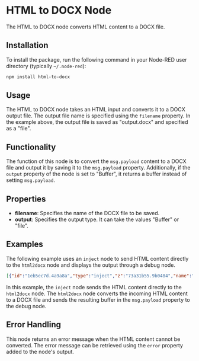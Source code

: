 # HTML to DOCX Node

The HTML to DOCX node converts HTML content to a DOCX file.

## Installation

To install the package, run the following command in your Node-RED user directory (typically `~/.node-red`):

```bash
npm install html-to-docx
```

## Usage

The HTML to DOCX node takes an HTML input and converts it to a DOCX output file. The output file name is specified using the `filename` property. In the example above, the output file is saved as "output.docx" and specified as a "file".

## Functionality

The function of this node is to convert the `msg.payload` content to a DOCX file and output it by saving it to the `msg.payload` property. Additionally, if the `output` property of the node is set to "Buffer", it returns a buffer instead of setting `msg.payload`.

## Properties

- **filename**: Specifies the name of the DOCX file to be saved.
- **output**: Specifies the output type. It can take the values "Buffer" or "file".

## Examples

The following example uses an `inject` node to send HTML content directly to the `html2docx` node and displays the output through a debug node.

```JSON
[{"id":"1eb5ec7d.4a9a8a","type":"inject","z":"73a31b55.9b0484","name":"","topic":"","payload":"<html><head><title>Test Page</title></head><body><h1>Hello, world!</h1></body></html>","payloadType":"str","repeat":"","crontab":"","once":false,"onceDelay":0.1,"x":190,"y":300,"wires":[["6e6672d9.75c7f"]]},{"id":"6e6672d9.75c7f","type":"html2docx","z":"73a31b55.9b0484","name":"","filename":"output.docx","output":"Buffer","x":430,"y":300,"wires":[["c1d6d956.6b9aa"]]},{"id":"c1d6d956.6b9aa","type":"debug","z":"73a31b55.9b0484","name":"","active":true,"tosidebar":true,"console":false,"tostatus":false,"complete":"false","statusVal":"","statusType":"auto","x":670,"y":300,"wires":[]}]
```

In this example, the `inject` node sends the HTML content directly to the `html2docx` node. The `html2docx` node converts the incoming HTML content to a DOCX file and sends the resulting buffer in the `msg.payload` property to the debug node.

## Error Handling

This node returns an error message when the HTML content cannot be converted. The error message can be retrieved using the `error` property added to the node's output.
